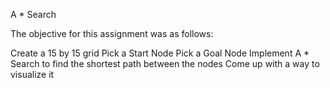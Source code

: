 A * Search

The objective for this assignment was as follows:

Create a 15 by 15 grid
Pick a Start Node
Pick a Goal Node
Implement A * Search to find the shortest path between the nodes
Come up with a way to visualize it
